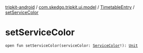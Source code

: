 [tripkit-android](../../index.md) / [com.skedgo.tripkit.ui.model](../index.md) / [TimetableEntry](index.md) / [setServiceColor](./set-service-color.md)

# setServiceColor

`open fun setServiceColor(serviceColor: `[`ServiceColor`](../../com.skedgo.tripkit.routing/-service-color/index.md)`!): `[`Unit`](https://kotlinlang.org/api/latest/jvm/stdlib/kotlin/-unit/index.html)